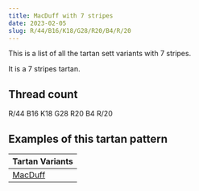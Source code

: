 ```yaml
---
title: MacDuff with 7 stripes
date: 2023-02-05
slug: R/44/B16/K18/G28/R20/B4/R/20
---
```

This is a list of all the tartan sett variants with 7 stripes.

It is a 7 stripes tartan.


## Thread count
R/44 B16 K18 G28 R20 B4 R/20

## Examples of this tartan pattern

| Tartan Variants |
|---------------|
| [MacDuff](/variants/r/44/b16/k18/g28/r20/b4/r/20-b5480b0-g008000-k000000-rc00000)||
